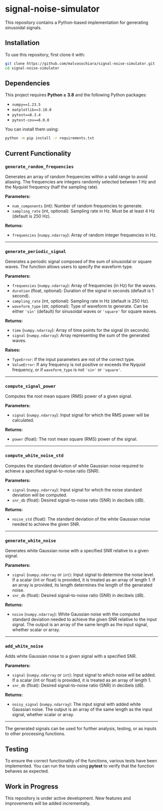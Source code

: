 # signal-noise-simulator

This repository contains a Python-based implementation for generating sinusoidal signals.

## Installation

To use this repository, first clone it with:

```bash
git clone https://github.com/malvasochiara/signal-noise-simulator.git
cd signal-noise-simulator
```

## Dependencies

This project requires **Python ≥ 3.8** and the following Python packages:

- `numpy==1.23.5`
- `matplotlib==3.10.0`
- `pytest==8.3.4`
- `pytest-cov==6.0.0`

You can install them using:

```bash
python -m pip install -r requirements.txt
```

## Current Functionality

### `generate_random_frequencies`
Generates an array of random frequencies within a valid range to avoid aliasing. The frequencies are integers randomly selected between 1 Hz and the Nyquist frequency (half the sampling rate).

**Parameters:**
- `num_components` (int): Number of random frequencies to generate.
- `sampling_rate` (int, optional): Sampling rate in Hz. Must be at least 4 Hz (default is 250 Hz).

**Returns:**
- `frequencies` (`numpy.ndarray`): Array of random integer frequencies in Hz.

---

### `generate_periodic_signal`
Generates a periodic signal composed of the sum of sinusoidal or square waves. The function allows users to specify the waveform type.

**Parameters:**
- `frequencies` (`numpy.ndarray`): Array of frequencies (in Hz) for the waves.
- `duration` (float, optional): Duration of the signal in seconds (default is 1 second).
- `sampling_rate` (int, optional): Sampling rate in Hz (default is 250 Hz).
- `waveform_type` (str, optional): Type of waveform to generate. Can be either `'sin'` (default) for sinusoidal waves or `'square'` for square waves.

**Returns:**
- `time` (`numpy.ndarray`): Array of time points for the signal (in seconds).
- `signal` (`numpy.ndarray`): Array representing the sum of the generated waves.

**Raises:**
- `TypeError`: If the input parameters are not of the correct type.
- `ValueError`: If any frequency is not positive or exceeds the Nyquist frequency, or if `waveform_type` is not `'sin'` or `'square'`.

---

### `compute_signal_power`
Computes the root mean square (RMS) power of a given signal.

**Parameters:**
- `signal` (`numpy.ndarray`): Input signal for which the RMS power will be calculated.

**Returns:**
- `power` (float): The root mean square (RMS) power of the signal.

---

### `compute_white_noise_std`
Computes the standard deviation of white Gaussian noise required to achieve a specified signal-to-noise ratio (SNR).

**Parameters:**
- `signal` (`numpy.ndarray`): Input signal for which the noise standard deviation will be computed.
- `snr_db` (float): Desired signal-to-noise ratio (SNR) in decibels (dB).

**Returns:**
- `noise_std` (float): The standard deviation of the white Gaussian noise needed to achieve the given SNR.

---

### `generate_white_noise`
Generates white Gaussian noise with a specified SNR relative to a given signal.

**Parameters:**
- `signal` (`numpy.ndarray` or `int`): Input signal to determine the noise level. If a scalar (int or float) is provided, it is treated as an array of length 1. If an array is provided, its length determines the length of the generated noise.
- `snr_db` (float): Desired signal-to-noise ratio (SNR) in decibels (dB).

**Returns:**
- `noise` (`numpy.ndarray`): White Gaussian noise with the computed standard deviation needed to achieve the given SNR relative to the input signal. The output is an array of the same length as the input signal, whether scalar or array.

---

### `add_white_noise`
Adds white Gaussian noise to a given signal with a specified SNR.

**Parameters:**
- `signal` (`numpy.ndarray` or `int`): Input signal to which noise will be added. If a scalar (int or float) is provided, it is treated as an array of length 1.
- `snr_db` (float): Desired signal-to-noise ratio (SNR) in decibels (dB).

**Returns:**
- `noisy_signal` (`numpy.ndarray`): The input signal with added white Gaussian noise. The output is an array of the same length as the input signal, whether scalar or array.

---

The generated signals can be used for further analysis, testing, or as inputs to other processing functions.

## Testing

To ensure the correct functionality of the functions, various tests have been implemented. You can run the tests using **pytest** to verify that the function behaves as expected.

## Work in Progress

This repository is under active development. New features and improvements will be added incrementally.
